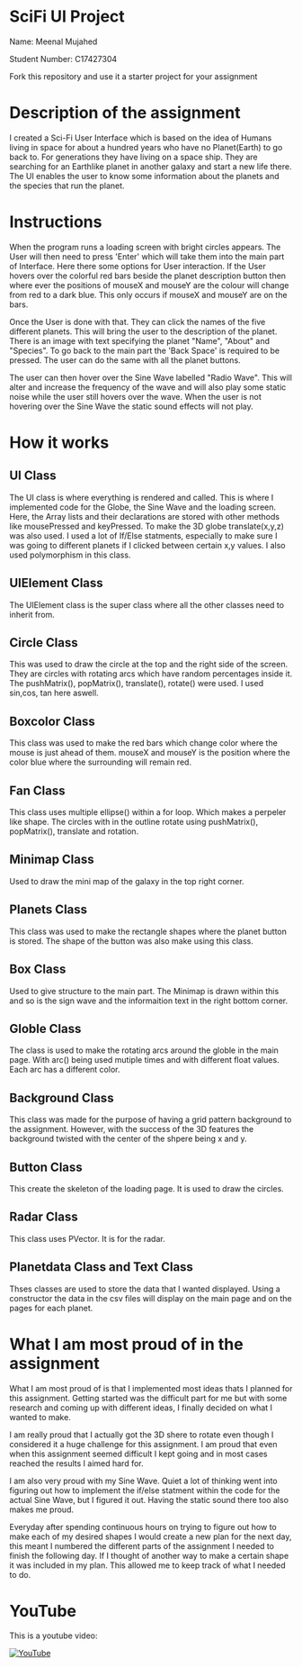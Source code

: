 # SciFi UI Project

Name: Meenal Mujahed

Student Number: C17427304

Fork this repository and use it a starter project for your assignment

# Description of the assignment
I created a Sci-Fi User Interface which is based on the idea of Humans living in space for about a hundred years who have no Planet(Earth) to go back to. For generations they have living on a space ship. They are searching for an Earthlike planet in another galaxy and start a new life there. The UI enables the user to know some information about the planets and the species that run the planet.

# Instructions
When the program runs a loading screen with bright circles appears. The User will then need to press 'Enter' which will take them into the main part of Interface. Here there some options for User interaction. If the User hovers over the colorful red bars beside the planet description button then where ever the positions of mouseX and mouseY are the colour will change from red to a dark blue. This only occurs if mouseX and mouseY are on the bars.

Once the User is done with that. They can click the names of the five different planets. This will bring the user to the description of the planet. There is an image with text specifying the planet "Name", "About" and "Species". To go back to the main part the 'Back Space' is required to be pressed. The user can do the same with all the planet buttons.   

The user can then hover over the Sine Wave labelled "Radio Wave". This will alter and increase the frequency of the wave and will also play some static noise while the user still hovers over the wave. When the user is not hovering over the Sine Wave the static sound effects will not play.
# How it works

## UI Class
The UI class is where everything is rendered and called. This is where I implemented code for the Globe, the Sine Wave and the loading screen. Here, the Array lists and their declarations are stored with other methods like mousePressed and keyPressed. To make the 3D globe translate(x,y,z) was also used. I used a lot of If/Else statments, especially to make sure I was going to different planets if I clicked between certain x,y values. I also used polymorphism in this class.

## UIElement Class
The UIElement class is the super class where all the other classes need to inherit from.

## Circle Class
This was used to draw the circle at the top and the right side of the screen. They are circles with rotating arcs which have random percentages inside it. The pushMatrix(), popMatrix(), translate(), rotate() were used. I used sin,cos, 
tan here aswell.

## Boxcolor Class
This class was used to make the red bars which change color where the mouse is just ahead of them. mouseX and mouseY is the position where the color blue where the surrounding will remain red.

## Fan Class
This class uses multiple ellipse() within a for loop. Which makes a perpeler like shape. The circles with in the outline rotate using pushMatrix(), popMatrix(), translate and rotation.

## Minimap Class
Used to draw the mini map of the galaxy in the top right corner.

## Planets Class
This class was used to make the rectangle shapes where the planet button is stored. The shape of the button was also make using this class.

## Box Class
Used to give structure to the main part. The Minimap is drawn within this and
so is the sign wave and the informaition text in the right bottom corner.

## Globle Class
The class is used to make the rotating arcs around the globle in the main page. With arc() being used mutiple times and with different float values. Each arc has a different color.  

## Background Class
This class was made for the purpose of having a grid pattern background to the assignment. However, with the success of the 3D features the background twisted with the center of the shpere being x and y.

## Button Class
This create the skeleton of the loading page. It is used to draw the circles. 

## Radar Class
This class uses PVector. It is for the radar. 

## Planetdata Class and Text Class
Thses classes are used to store the data that I wanted displayed. Using a constructor the data in the csv files will display on the main page and on the pages for each planet.


# What I am most proud of in the assignment

What I am most proud of is that I implemented most ideas thats I planned for this assignment. Getting started was the difficult part for me but with some research and coming up with different ideas, I finally decided on what I wanted to make.

I am really proud that I actually got the 3D shere to rotate even though I considered it a huge challenge for this assignment. I am proud that even when this assignment seemed difficult I kept going and in most cases reached the results I aimed hard for.

I am also very proud with my Sine Wave. Quiet a lot of thinking went into figuring out how to implement the if/else statment within the code for the actual Sine Wave, but I figured it out. Having the static sound there too also makes me proud.

Everyday after spending continuous hours on trying to figure out how to make each of my desired shapes I would create a new plan for the next day, this meant I numbered the different parts of the assignment I needed to finish the following day. If I thought of another way to make a certain shape it was included in my plan. This allowed me to keep track of what I needed to do.



# YouTube
This is a youtube video:

[![YouTube](http://img.https://youtu.be/POyih3poA_k.jpg)](https://www.youtube.com/watch?v=POyih3poA_k)


